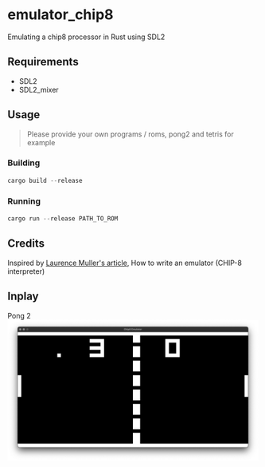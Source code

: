 # emulator_chip8

Emulating a chip8 processor in Rust using SDL2

## Requirements

- SDL2
- SDL2_mixer

## Usage

> Please provide your own programs / roms, pong2 and tetris for example

### Building

```Rust
cargo build --release
```

### Running

```Rust
cargo run --release PATH_TO_ROM
```

## Credits

Inspired by [Laurence Muller's article](https://multigesture.net/articles/how-to-write-an-emulator-chip-8-interpreter/), How to write an emulator (CHIP-8 interpreter)

## Inplay

Pong 2
![alt text](assets/pong2.png "Pong2")
